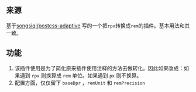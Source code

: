 ## 来源
基于[songsiqi/postcss-adaptive](https://github.com/songsiqi/postcss-adaptive) 写的一个把```rpx```转换成```rem```的插件。基本用法和其一致。

## 功能
1. 该插件使用是为了简化原来插件使用注释的方法去做转化。因此如果改成：如果遇到 ```rpx``` 则换算成 ```rem``` 单位。如果遇到 ```px``` 则不换算。
2. 配置方面，仅仅留下 ```baseDpr``` ，```remUnit``` 和 ```remPrecision```
